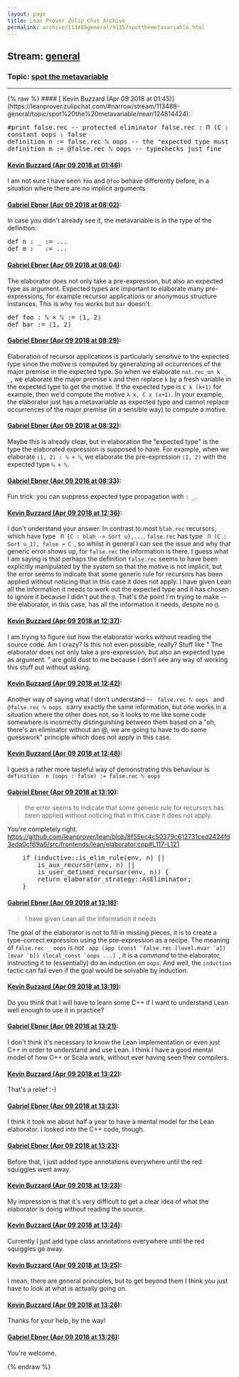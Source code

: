 ```yaml
---
layout: page
title: Lean Prover Zulip Chat Archive 
permalink: archive/113488general/91157spotthemetavariable.html
---
```


## Stream: [general](https://leanprover-community.github.io/archive/113488general/index.html)
### Topic: [spot the metavariable](https://leanprover-community.github.io/archive/113488general/91157spotthemetavariable.html)

---

<base href="https://leanprover.zulipchat.com">
{% raw %}
#### [ Kevin Buzzard (Apr 09 2018 at 01:45)](https://leanprover.zulipchat.com/#narrow/stream/113488-general/topic/spot%20the%20metavariable/near/124814424):
<div class="codehilite"><pre><span></span><span class="bp">#</span><span class="kn">print</span> <span class="n">false</span><span class="bp">.</span><span class="n">rec</span> <span class="c1">-- protected eliminator false.rec : Π (C : Sort l), false → C</span>
<span class="kn">constant</span> <span class="n">oops</span> <span class="o">:</span> <span class="n">false</span>
<span class="kn">definition</span> <span class="n">n</span> <span class="o">:=</span> <span class="n">false</span><span class="bp">.</span><span class="n">rec</span> <span class="bp">ℕ</span> <span class="n">oops</span> <span class="c1">-- the &quot;expected type must not contain metavariables&quot; error</span>
<span class="kn">definition</span> <span class="n">m</span> <span class="o">:=</span> <span class="bp">@</span><span class="n">false</span><span class="bp">.</span><span class="n">rec</span> <span class="bp">ℕ</span> <span class="n">oops</span> <span class="c1">-- typechecks just fine</span>
</pre></div>

#### [ Kevin Buzzard (Apr 09 2018 at 01:46)](https://leanprover.zulipchat.com/#narrow/stream/113488-general/topic/spot%20the%20metavariable/near/124814469):
<p>I am not sure I have seen <code>foo</code> and <code>@foo</code> behave differently before, in a situation where there are no implicit arguments</p>

#### [ Gabriel Ebner (Apr 09 2018 at 08:02)](https://leanprover.zulipchat.com/#narrow/stream/113488-general/topic/spot%20the%20metavariable/near/124823987):
<p>In case you didn't already see it, the metavariable is in the type of the definition:</p>
<div class="codehilite"><pre><span></span><span class="n">def</span> <span class="n">n</span> <span class="o">:</span> <span class="bp">_</span> <span class="o">:=</span> <span class="bp">...</span>
<span class="n">def</span> <span class="n">m</span> <span class="o">:</span> <span class="bp">_</span> <span class="o">:=</span> <span class="bp">...</span>
</pre></div>

#### [ Gabriel Ebner (Apr 09 2018 at 08:04)](https://leanprover.zulipchat.com/#narrow/stream/113488-general/topic/spot%20the%20metavariable/near/124824035):
<p>The elaborator does not only take a pre-expression, but also an expected type as argument.  Expected types are important to elaborate many pre-expressions, for example recursor applications or anonymous structure instances.  This is why <code>foo</code> works but <code>bar</code> doesn't:</p>
<div class="codehilite"><pre><span></span><span class="n">def</span> <span class="n">foo</span> <span class="o">:</span> <span class="bp">ℕ</span> <span class="bp">×</span> <span class="bp">ℕ</span> <span class="o">:=</span> <span class="bp">⟨</span><span class="mi">1</span><span class="o">,</span> <span class="mi">2</span><span class="bp">⟩</span>
<span class="n">def</span> <span class="n">bar</span> <span class="o">:=</span> <span class="bp">⟨</span><span class="mi">1</span><span class="o">,</span> <span class="mi">2</span><span class="bp">⟩</span>
</pre></div>

#### [ Gabriel Ebner (Apr 09 2018 at 08:29)](https://leanprover.zulipchat.com/#narrow/stream/113488-general/topic/spot%20the%20metavariable/near/124824642):
<p>Elaboration of recursor applications is particularly sensitive to the expected type since the motive is computed by generalizing all occurrences of the major premise in the expected type.  So when we elaborate <code>nat.rec_on k _ _</code>, we elaborate the major premise <code>k</code> and then replace <code>k</code> by a fresh variable in the expected type to get the motive.  If the expected type is <code>C k (k+1)</code> for example, then we'd compute the motive <code>λ x, C x (x+1)</code>.  In your example, the elaborator just has a metavariable as expected type and cannot replace occurrences of the major premise (in a sensible way) to compute a motive.</p>

#### [ Gabriel Ebner (Apr 09 2018 at 08:32)](https://leanprover.zulipchat.com/#narrow/stream/113488-general/topic/spot%20the%20metavariable/near/124824743):
<p>Maybe this is already clear, but in elaboration the "expected type" is the type the elaborated expression is supposed to have.  For example, when we elaborate <code>⟨1, 2⟩ : ℕ × ℕ</code>, we elaborate the pre-expression <code>⟨1, 2⟩</code> with the expected type <code>ℕ × ℕ</code>.</p>

#### [ Gabriel Ebner (Apr 09 2018 at 08:33)](https://leanprover.zulipchat.com/#narrow/stream/113488-general/topic/spot%20the%20metavariable/near/124824750):
<p>Fun trick: you can suppress expected type propagation with <code>: _</code>.</p>

#### [ Kevin Buzzard (Apr 09 2018 at 12:36)](https://leanprover.zulipchat.com/#narrow/stream/113488-general/topic/spot%20the%20metavariable/near/124831500):
<p>I don't understand your answer. In contrast to most <code>blah.rec</code> recursors, which have type <code> Π {C : blah -&gt; Sort u},...</code>, <code>false.rec</code> has type <code> Π (C : Sort u_1), false → C </code>, so whilst in general I can see the issue and why that generic error shows up, for <code>false.rec</code> the information is there. I guess what I am saying is that perhaps the definition <code>false.rec</code> seems to have been explicitly manipulated by the system so that the motive is not implicit, but the error seems to indicate that some generic rule for recursors has been applied without noticing that in this case it does not apply. I have given Lean all the information it needs to work out the expected type and it has chosen to ignore it because I didn't put the <code>@</code>. That's the point I'm trying to make -- the elaborator, in this case, has all the information it needs, despite no <code>@</code>.</p>

#### [ Kevin Buzzard (Apr 09 2018 at 12:37)](https://leanprover.zulipchat.com/#narrow/stream/113488-general/topic/spot%20the%20metavariable/near/124831511):
<p>I am trying to figure out how the elaborator works without reading the source code. Am I crazy? Is this not even possible, really? Stuff like " The elaborator does not only take a pre-expression, but also an expected type as argument. " are gold dust to me because I don't see any way of working this stuff out without asking.</p>

#### [ Kevin Buzzard (Apr 09 2018 at 12:42)](https://leanprover.zulipchat.com/#narrow/stream/113488-general/topic/spot%20the%20metavariable/near/124831692):
<p>Another way of saying what I don't understand -- <code> false.rec ℕ oops </code> and <code>@false.rec ℕ oops </code> carry exactly the same information, but one works in a situation where the other does not, so it looks to me like some code somewhere is incorrectly distinguishing between them based on a "oh, there's an eliminator without an @, we are going to have to do some guesswork" principle which does not apply in this case.</p>

#### [ Kevin Buzzard (Apr 09 2018 at 12:48)](https://leanprover.zulipchat.com/#narrow/stream/113488-general/topic/spot%20the%20metavariable/near/124831834):
<p>I guess a rather more tasteful way of demonstrating this behaviour is <code>definition  n (oops : false) := false.rec ℕ oops</code></p>

#### [ Gabriel Ebner (Apr 09 2018 at 13:10)](https://leanprover.zulipchat.com/#narrow/stream/113488-general/topic/spot%20the%20metavariable/near/124832445):
<blockquote>
<p>the error seems to indicate that some generic rule for recursors has been applied without noticing that in this case it does not apply.</p>
</blockquote>
<p>You're completely right. <a href="https://github.com/leanprover/lean/blob/8f55ec4c50379c612731ced2424fd3eda0cf69a6/src/frontends/lean/elaborator.cpp#L117-L121" target="_blank" title="https://github.com/leanprover/lean/blob/8f55ec4c50379c612731ced2424fd3eda0cf69a6/src/frontends/lean/elaborator.cpp#L117-L121">https://github.com/leanprover/lean/blob/8f55ec4c50379c612731ced2424fd3eda0cf69a6/src/frontends/lean/elaborator.cpp#L117-L121</a></p>
<div class="codehilite"><pre><span></span>    <span class="k">if</span> <span class="p">(</span><span class="n">inductive</span><span class="o">::</span><span class="n">is_elim_rule</span><span class="p">(</span><span class="n">env</span><span class="p">,</span> <span class="n">n</span><span class="p">)</span> <span class="o">||</span>
        <span class="n">is_aux_recursor</span><span class="p">(</span><span class="n">env</span><span class="p">,</span> <span class="n">n</span><span class="p">)</span> <span class="o">||</span>
        <span class="n">is_user_defined_recursor</span><span class="p">(</span><span class="n">env</span><span class="p">,</span> <span class="n">n</span><span class="p">))</span> <span class="p">{</span>
        <span class="k">return</span> <span class="n">elaborator_strategy</span><span class="o">::</span><span class="n">AsEliminator</span><span class="p">;</span>
    <span class="p">}</span>
</pre></div>

#### [ Gabriel Ebner (Apr 09 2018 at 13:18)](https://leanprover.zulipchat.com/#narrow/stream/113488-general/topic/spot%20the%20metavariable/near/124832656):
<blockquote>
<p>I have given Lean all the information it needs</p>
</blockquote>
<p>The goal of the elaborator is not to fill in missing pieces, it is to create a type-correct expression using the pre-expression as a recipe.  The meaning of <code>false.rec _ oops</code> is <em>not</em> <code> app (app (const `false.rec [level.mvar `a]) [mvar `b]) (local_const `oops ...) </code>, it is a <em>command</em> to the elaborator, instructing it to (essentially) do an induction on <code>oops</code>.  And well, the <code>induction</code> tactic can fail even if the goal would be solvable by induction.</p>

#### [ Kevin Buzzard (Apr 09 2018 at 13:19)](https://leanprover.zulipchat.com/#narrow/stream/113488-general/topic/spot%20the%20metavariable/near/124832682):
<p>Do you think that I will have to learn some C++ if I want to understand Lean well enough to use it in practice?</p>

#### [ Gabriel Ebner (Apr 09 2018 at 13:21)](https://leanprover.zulipchat.com/#narrow/stream/113488-general/topic/spot%20the%20metavariable/near/124832743):
<p>I don't think it's necessary to know the Lean implementation or even just C++ in order to understand and use Lean.  I think I have a good mental model of how C++ or Scala work, without ever having seen their compilers.</p>

#### [ Kevin Buzzard (Apr 09 2018 at 13:22)](https://leanprover.zulipchat.com/#narrow/stream/113488-general/topic/spot%20the%20metavariable/near/124832748):
<p>That's a relief :-)</p>

#### [ Gabriel Ebner (Apr 09 2018 at 13:23)](https://leanprover.zulipchat.com/#narrow/stream/113488-general/topic/spot%20the%20metavariable/near/124832790):
<p>I think it took me about half a year to have a mental model for the Lean elaborator.  I looked into the C++ code, though.</p>

#### [ Gabriel Ebner (Apr 09 2018 at 13:23)](https://leanprover.zulipchat.com/#narrow/stream/113488-general/topic/spot%20the%20metavariable/near/124832798):
<p>Before that, I just added type annotations everywhere until the red squiggles went away.</p>

#### [ Kevin Buzzard (Apr 09 2018 at 13:23)](https://leanprover.zulipchat.com/#narrow/stream/113488-general/topic/spot%20the%20metavariable/near/124832800):
<p>My impression is that it's very difficult to get a clear idea of what the elaborator is doing without reading the source.</p>

#### [ Kevin Buzzard (Apr 09 2018 at 13:24)](https://leanprover.zulipchat.com/#narrow/stream/113488-general/topic/spot%20the%20metavariable/near/124832838):
<p>Currently I just add type class annotations everywhere until the red squiggles go away.</p>

#### [ Kevin Buzzard (Apr 09 2018 at 13:25)](https://leanprover.zulipchat.com/#narrow/stream/113488-general/topic/spot%20the%20metavariable/near/124832849):
<p>I mean, there are general principles, but to get beyond them I think you just have to look at what is actually going on.</p>

#### [ Kevin Buzzard (Apr 09 2018 at 13:26)](https://leanprover.zulipchat.com/#narrow/stream/113488-general/topic/spot%20the%20metavariable/near/124832892):
<p>Thanks for your help, by the way!</p>

#### [ Gabriel Ebner (Apr 09 2018 at 13:26)](https://leanprover.zulipchat.com/#narrow/stream/113488-general/topic/spot%20the%20metavariable/near/124832894):
<p>You're welcome.</p>


{% endraw %}
